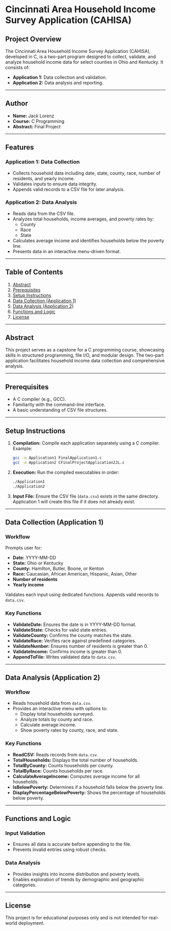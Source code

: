 
# Cincinnati Area Household Income Survey Application (CAHISA)

## Project Overview

The Cincinnati Area Household Income Survey Application (CAHISA), developed in C, is a two-part program designed to collect, validate, and analyze household income data for select counties in Ohio and Kentucky. It consists of:

- **Application 1:** Data collection and validation.
- **Application 2:** Data analysis and reporting.

---

## Author

- **Name:** Jack Lorenz  
- **Course:** C Programming  
- **Abstract:** Final Project  

---

## Features

### Application 1: Data Collection
- Collects household data including date, state, county, race, number of residents, and yearly income.
- Validates inputs to ensure data integrity.
- Appends valid records to a CSV file for later analysis.

### Application 2: Data Analysis
- Reads data from the CSV file.
- Analyzes total households, income averages, and poverty rates by:
  - County  
  - Race  
  - State  
- Calculates average income and identifies households below the poverty line.
- Presents data in an interactive menu-driven format.

---

## Table of Contents
1. [Abstract](#abstract)  
2. [Prerequisites](#prerequisites)  
3. [Setup Instructions](#setup-instructions)  
4. [Data Collection (Application 1)](#data-collection-application-1)  
5. [Data Analysis (Application 2)](#data-analysis-application-2)  
6. [Functions and Logic](#functions-and-logic)  
7. [License](#license)  

---

## Abstract

This project serves as a capstone for a C programming course, showcasing skills in structured programming, file I/O, and modular design. The two-part application facilitates household income data collection and comprehensive analysis.

---

## Prerequisites

- A C compiler (e.g., GCC).
- Familiarity with the command-line interface.
- A basic understanding of CSV file structures.

---

## Setup Instructions

1. **Compilation:** Compile each application separately using a C compiler. Example:
   ```bash
   gcc -o Application1 FinalApplication1.c
   gcc -o Application2 CFinalProjectApplication2JL.c
   ```

2. **Execution:** Run the compiled executables in order:
   ```bash
   ./Application1
   ./Application2
   ```

3. **Input File:** Ensure the CSV file (`data.csv`) exists in the same directory. Application 1 will create this file if it does not already exist.

---

## Data Collection (Application 1)

### Workflow
Prompts user for:
- **Date:** YYYY-MM-DD  
- **State:** Ohio or Kentucky  
- **County:** Hamilton, Butler, Boone, or Kenton  
- **Race:** Caucasian, African American, Hispanic, Asian, Other  
- **Number of residents**  
- **Yearly income**  

Validates each input using dedicated functions. Appends valid records to `data.csv`.

### Key Functions
- **ValidateDate:** Ensures the date is in YYYY-MM-DD format.
- **ValidateState:** Checks for valid state entries.
- **ValidateCounty:** Confirms the county matches the state.
- **ValidateRace:** Verifies race against predefined categories.
- **ValidateNumber:** Ensures number of residents is greater than 0.
- **ValidateIncome:** Confirms income is greater than 0.
- **AppendToFile:** Writes validated data to `data.csv`.

---

## Data Analysis (Application 2)

### Workflow
- Reads household data from `data.csv`.
- Provides an interactive menu with options to:
  - Display total households surveyed.
  - Analyze totals by county and race.
  - Calculate average income.
  - Show poverty rates by county, race, and state.

### Key Functions
- **ReadCSV:** Reads records from `data.csv`.
- **TotalHouseholds:** Displays the total number of households.
- **TotalByCounty:** Counts households per county.
- **TotalByRace:** Counts households per race.
- **CalculateAverageIncome:** Computes average income for all households.
- **IsBelowPoverty:** Determines if a household falls below the poverty line.
- **DisplayPercentageBelowPoverty:** Shows the percentage of households below poverty.

---

## Functions and Logic

### Input Validation
- Ensures all data is accurate before appending to the file.
- Prevents invalid entries using robust checks.

### Data Analysis
- Provides insights into income distribution and poverty levels.
- Enables exploration of trends by demographic and geographic categories.

---

## License

This project is for educational purposes only and is not intended for real-world deployment.
